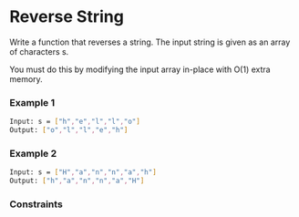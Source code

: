 # Reverse String

Write a function that reverses a string. The input string is given as an array of characters s.

You must do this by modifying the input array in-place with O(1) extra memory.

### Example 1
```sh
Input: s = ["h","e","l","l","o"]
Output: ["o","l","l","e","h"]
```

### Example 2
```sh
Input: s = ["H","a","n","n","a","h"]
Output: ["h","a","n","n","a","H"]
```

### Constraints
```sh

```